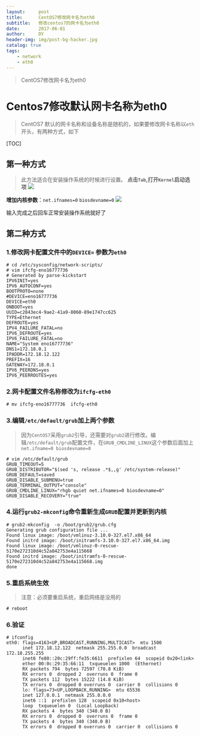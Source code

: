 ```yaml
---
layout:     post
title:      CentOS7修改网卡名为eth0
subtitle:   修改centos7的网卡名为eth0
date:       2017-06-01
author:     DY
header-img: img/post-bg-hacker.jpg
catalog: true
tags:
    - network
    - eth0
---
```


>  CentOS7修改网卡名为eth0

# Centos7修改默认网卡名称为eth0
> CentOS7 默认的网卡名称和设备名称是随机的，如果要修改网卡名称以`eth`开头，有两种方式，如下

[TOC]

## 第一种方式
> 此方法适合在安装操作系统的时候进行设置。
**点击`Tab`,打开`Kernel`启动选项**
![](http://upload-images.jianshu.io/upload_images/3149961-1d52fe7446aa0a52.png?imageMogr2/auto-orient/strip%7CimageView2/2/w/1240)

**增加内核参数**：`net.ifnames=0` `biosdevname=0`
![](http://upload-images.jianshu.io/upload_images/3149961-fb44c7b8bca228e6.png?imageMogr2/auto-orient/strip%7CimageView2/2/w/1240)

输入完成之后回车正常安装操作系统就好了
## 第二种方式

### 1.修改网卡配置文件中的`DEVICE=` 参数为`eth0`

```
# cd /etc/sysconfig/network-scripts/
# vim ifcfg-eno16777736 
# Generated by parse-kickstart
IPV6INIT=yes
IPV6_AUTOCONF=yes
BOOTPROTO=none
#DEVICE=eno16777736
DEVICE=eth0
ONBOOT=yes
UUID=c2843ec4-9ae2-41a9-8060-89e1747cc625
TYPE=Ethernet
DEFROUTE=yes
IPV4_FAILURE_FATAL=no
IPV6_DEFROUTE=yes
IPV6_FAILURE_FATAL=no
NAME="System eno16777736"
DNS1=172.18.0.1
IPADDR=172.18.12.122
PREFIX=16
GATEWAY=172.18.0.1
IPV6_PEERDNS=yes
IPV6_PEERROUTES=yes
```

### 2.网卡配置文件名称修改为`ifcfg-eth0`

```
# mv ifcfg-eno16777736  ifcfg-eth0
```

### 3.编辑`/etc/default/grub`加上两个参数
> 因为`CentOS7`采用`grub2`引导，还需要对`grub2`进行修改。编辑`/etc/default/grub`配置文件，在`GRUB_CMDLINE_LINUX`这个参数后面加上`net.ifname=0 biosdevname=0`

```
# vim /etc/default/grub 
GRUB_TIMEOUT=5
GRUB_DISTRIBUTOR="$(sed 's, release .*$,,g' /etc/system-release)"
GRUB_DEFAULT=saved
GRUB_DISABLE_SUBMENU=true
GRUB_TERMINAL_OUTPUT="console"
GRUB_CMDLINE_LINUX="rhgb quiet net.ifnames=0 biosdevname=0"
GRUB_DISABLE_RECOVERY="true"
```

### 4.运行`grub2-mkconfig`命令重新生成`GRUB`配置并更新到内核

```
# grub2-mkconfig  -o /boot/grub2/grub.cfg 
Generating grub configuration file ...
Found linux image: /boot/vmlinuz-3.10.0-327.el7.x86_64
Found initrd image: /boot/initramfs-3.10.0-327.el7.x86_64.img
Found linux image: /boot/vmlinuz-0-rescue-5170e272310d4c52a842753e4a115668
Found initrd image: /boot/initramfs-0-rescue-5170e272310d4c52a842753e4a115668.img
done
```

### 5.重启系统生效
>注意：必须要重启系统，重启网络是没用的

```
# reboot
```

### 6.验证

```
# ifconfig 
eth0: flags=4163<UP,BROADCAST,RUNNING,MULTICAST>  mtu 1500
      inet 172.18.12.122  netmask 255.255.0.0  broadcast 172.18.255.255
      inet6 fe80::20c:29ff:fe35:6611  prefixlen 64  scopeid 0x20<link>
      ether 00:0c:29:35:66:11  txqueuelen 1000  (Ethernet)
      RX packets 794  bytes 72597 (70.8 KiB)
      RX errors 0  dropped 2  overruns 0  frame 0
      TX packets 112  bytes 15222 (14.8 KiB)
      TX errors 0  dropped 0 overruns 0  carrier 0  collisions 0
      lo: flags=73<UP,LOOPBACK,RUNNING>  mtu 65536
      inet 127.0.0.1  netmask 255.0.0.0
      inet6 ::1  prefixlen 128  scopeid 0x10<host>
      loop  txqueuelen 0  (Local Loopback)
      RX packets 4  bytes 340 (340.0 B)
      RX errors 0  dropped 0  overruns 0  frame 0
      TX packets 4  bytes 340 (340.0 B)
      TX errors 0  dropped 0 overruns 0  carrier 0  collisions 0
```


